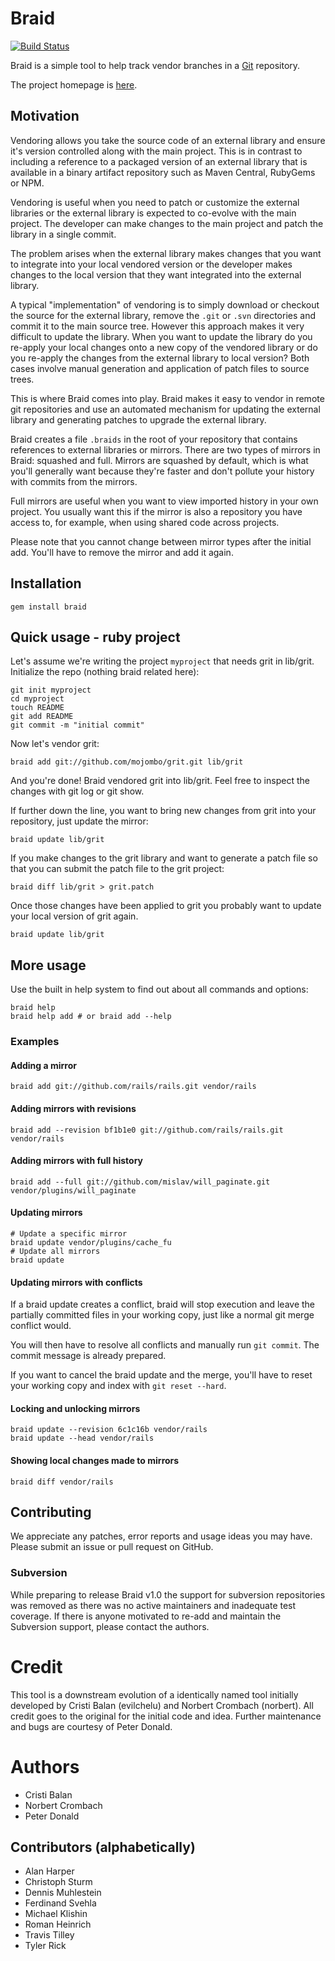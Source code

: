 # Braid

[![Build Status](https://secure.travis-ci.org/realityforge/braid.png?branch=master)](http://travis-ci.org/realityforge/braid)

Braid is a simple tool to help track vendor branches in a
[Git](http://git-scm.com/) repository.

The project homepage is [here](http://realityforge.github.io/braid).

## Motivation

Vendoring allows you take the source code of an external library and ensure it's
version controlled along with the main project. This is in contrast to including
a reference to a packaged version of an external library that is available in a
binary artifact repository such as Maven Central, RubyGems or NPM.

Vendoring is useful when you need to patch or customize the external libraries
or the external library is expected to co-evolve with the main project. The
developer can make changes to the main project and patch the library in a single
commit.

The problem arises when the external library makes changes that you want to
integrate into your local vendored version or the developer makes changes to the
local version that they want integrated into the external library.

A typical "implementation" of vendoring is to simply download or checkout the
source for the external library, remove the `.git` or `.svn` directories and
commit it to the main source tree. However this approach makes it very difficult
to update the library. When you want to update the library do you re-apply your
local changes onto a new copy of the vendored library or do you re-apply the
changes from the external library to local version? Both cases involve manual
generation and application of patch files to source trees.

This is where Braid comes into play. Braid makes it easy to vendor in remote git
repositories and use an automated mechanism for updating the external library
and generating patches to upgrade the external library.

Braid creates a file `.braids` in the root of your repository that contains
references to external libraries or mirrors. There are two types of mirrors in
Braid: squashed and full. Mirrors are squashed by default, which is what you'll
generally want because they're faster and don't pollute your history with
commits from the mirrors.

Full mirrors are useful when you want to view imported history in your own
project. You usually want this if the mirror is also a repository you have
access to, for example, when using shared code across projects.

Please note that you cannot change between mirror types after the initial add.
You'll have to remove the mirror and add it again.

## Installation

    gem install braid

## Quick usage - ruby project

Let's assume we're writing the project `myproject` that needs grit in lib/grit. Initialize the repo (nothing braid related here):

    git init myproject
    cd myproject
    touch README
    git add README
    git commit -m "initial commit"

Now let's vendor grit:

    braid add git://github.com/mojombo/grit.git lib/grit

And you're done! Braid vendored grit into lib/grit. Feel free to inspect the changes with git log or git show.

If further down the line, you want to bring new changes from grit into your repository, just update the mirror:

    braid update lib/grit

If you make changes to the grit library and want to generate a patch file so that you can submit the patch file
to the grit project:

    braid diff lib/grit > grit.patch

Once those changes have been applied to grit you probably want to update your local version of grit again.

    braid update lib/grit

## More usage

Use the built in help system to find out about all commands and options:

    braid help
    braid help add # or braid add --help

### Examples

#### Adding a mirror

    braid add git://github.com/rails/rails.git vendor/rails

#### Adding mirrors with revisions

    braid add --revision bf1b1e0 git://github.com/rails/rails.git vendor/rails

#### Adding mirrors with full history

    braid add --full git://github.com/mislav/will_paginate.git vendor/plugins/will_paginate

#### Updating mirrors

    # Update a specific mirror
    braid update vendor/plugins/cache_fu
    # Update all mirrors
    braid update

#### Updating mirrors with conflicts

If a braid update creates a conflict, braid will stop execution and leave the partially committed
files in your working copy, just like a normal git merge conflict would.

You will then have to resolve all conflicts and manually run `git commit`. The commit message is
already prepared.

If you want to cancel the braid update and the merge, you'll have to reset your working copy and
index with `git reset --hard`.

#### Locking and unlocking mirrors

    braid update --revision 6c1c16b vendor/rails
    braid update --head vendor/rails

#### Showing local changes made to mirrors

    braid diff vendor/rails

## Contributing

We appreciate any patches, error reports and usage ideas you may have. Please
submit an issue or pull request on GitHub.

### Subversion

While preparing to release Braid v1.0 the support for subversion repositories was removed as
there was no active maintainers and inadequate test coverage. If there is anyone motivated to
re-add and maintain the Subversion support, please contact the authors.

# Credit

This tool is a downstream evolution of a identically named tool initially developed by Cristi Balan (evilchelu)
and Norbert Crombach (norbert). All credit goes to the original for the initial code and idea. Further maintenance
and bugs are courtesy of Peter Donald.

# Authors

* Cristi Balan
* Norbert Crombach
* Peter Donald

## Contributors (alphabetically)

* Alan Harper
* Christoph Sturm
* Dennis Muhlestein
* Ferdinand Svehla
* Michael Klishin
* Roman Heinrich
* Travis Tilley
* Tyler Rick
